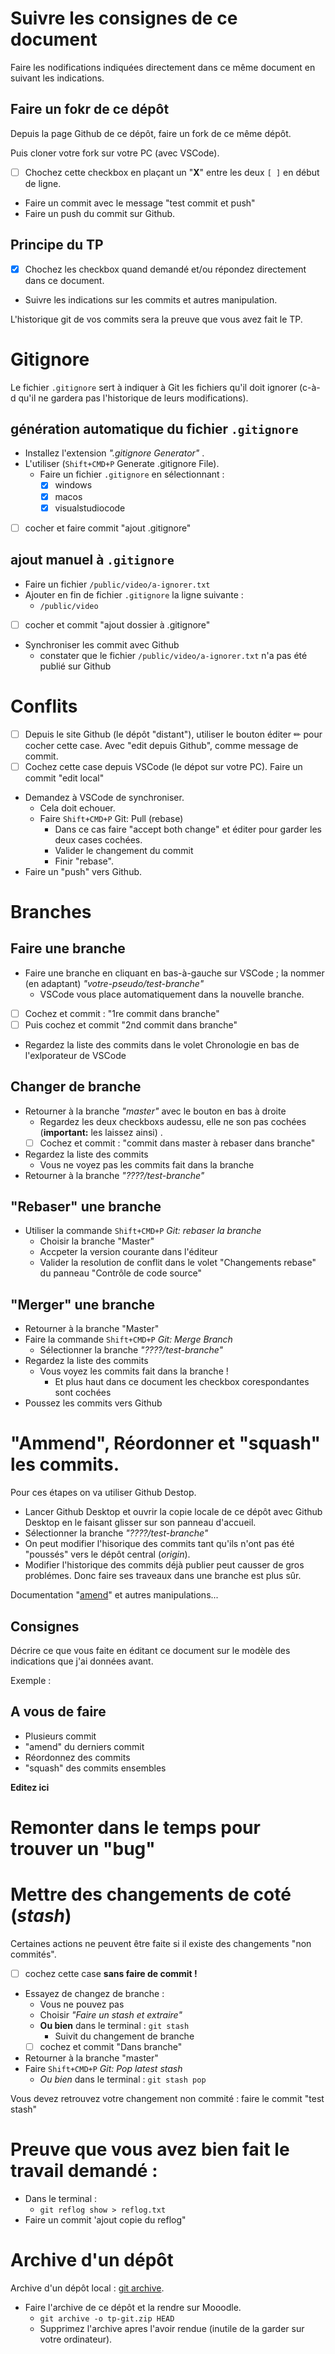 # Suivre les consignes de ce document

Faire les nodifications indiquées directement dans ce même document en suivant les indications.

## Faire un fokr de ce dépôt

Depuis la page Github de ce dépôt, faire un fork de ce même dépôt.

Puis cloner votre fork sur votre PC (avec VSCode).

- [ ] Chochez cette checkbox en plaçant un "**X**" entre les deux `[ ]` en début de ligne.
- Faire un commit avec le message "test commit et push"
- Faire un push du commit sur Github.

## Principe du TP

- [X] Chochez les checkbox quand demandé et/ou répondez directement dans ce document.
- Suivre les indications sur les commits et autres manipulation.

L'historique git de vos commits sera la preuve que vous avez fait le TP.

# Gitignore

Le fichier `.gitignore` sert à indiquer à Git les fichiers qu'il doit ignorer (c-à-d qu'il ne gardera pas l'historique de leurs modifications).

## génération automatique du fichier `.gitignore`

- Installez l'extension _".gitignore Generator"_ .
- L'utiliser (`Shift+CMD+P` Generate .gitignore File).
  - Faire un fichier `.gitignore` en sélectionnant :
    - [X] windows
    - [X] macos
    - [X] visualstudiocode
- [ ] cocher et faire commit "ajout .gitignore"

## ajout manuel à `.gitignore`

- Faire un fichier `/public/video/a-ignorer.txt`
- Ajouter en fin de fichier `.gitignore` la ligne suivante :
  - `/public/video`
- [ ] cocher et commit "ajout dossier à .gitignore"
- Synchroniser les commit avec Github
  - constater que le fichier `/public/video/a-ignorer.txt` n'a pas été publié sur Github

# Conflits

- [ ] Depuis le site Github (le dépôt "distant"), utiliser le bouton éditer ✏ pour cocher cette case. Avec "edit depuis Github", comme message de commit.
- [ ] Cochez cette case depuis VSCode (le dépot sur votre PC). Faire un commit "edit local"
- Demandez à VSCode de synchroniser.
  - Cela doit echouer.
  - Faire `Shift+CMD+P` Git: Pull (rebase)
    - Dans ce cas faire "accept both change" et éditer pour garder les deux cases cochées.
    - Valider le changement du commit
    - Finir "rebase".
- Faire un "push" vers Github.

# Branches

## Faire une branche

- Faire une branche en cliquant en bas-à-gauche sur VSCode ; la nommer (en adaptant) _"votre-pseudo/test-branche"_
  - VSCode vous place automatiquement dans la nouvelle branche.
- [ ] Cochez et commit : "1re commit dans branche"
- [ ] Puis cochez et commit "2nd commit dans branche"
- Regardez la liste des commits dans le volet Chronologie en bas de l'exlporateur de VSCode

## Changer de branche

- Retourner à la branche _"master"_ avec le bouton en bas à droite
  - Regardez les deux checkboxs audessu, elle ne son pas cochées (**important:** les laissez ainsi) .
  - [ ] Cochez et commit : "commit dans master à rebaser dans branche"
- Regardez la liste des commits
  - Vous ne voyez pas les commits fait dans la branche
- Retourner à la branche  _"????/test-branche"_

## "Rebaser" une branche

- Utiliser la commande `Shift+CMD+P` _Git: rebaser la branche_
  - Choisir la branche "Master"
  - Accpeter la version courante dans l'éditeur
  - Valider la resolution de conflit dans le volet "Changements rebase" du panneau "Contrôle de code source"

## "Merger" une branche

- Retourner à la branche "Master"
- Faire la commande `Shift+CMD+P` _Git: Merge Branch_
  - Sélectionner la branche _"????/test-branche"_
- Regardez la liste des commits
  - Vous voyez les commits fait dans la branche !
    - Et plus haut dans ce document les checkbox corespondantes sont cochées
- Poussez les commits vers Github

# "Ammend", Réordonner et "squash" les commits.

Pour ces étapes on va utiliser Github Destop.

- Lancer Github Desktop et ouvrir la copie locale de ce dépôt avec Github Desktop en le faisant glisser sur son panneau d'accueil.
 - Sélectionner la branche _"????/test-branche"_
  - On peut modifier l'hisorique des commits tant qu'ils n'ont pas été "poussés" vers le dépôt central (_origin_).
  - Modifier l'historique des commits déjà publier peut causser de gros problémes. Donc faire ses traveaux dans une branche est plus sûr.

Documentation "[amend]" et autres manipulations...

[amend]: https://docs.github.com/en/desktop/contributing-and-collaborating-using-github-desktop/managing-commits/amending-a-commit "GitHub Desktop/Amending a commit"

## Consignes

Décrire ce que vous faite en éditant ce document sur le modèle des indications que j'ai données avant.

Exemple :

## A vous de faire

- Plusieurs commit
- "amend" du derniers commit
- Réordonnez des commits
- "squash" des commits ensembles

**Editez ici**

# Remonter dans le temps pour trouver un "bug"



# Mettre des changements de coté (_stash_)

Certaines actions ne peuvent être faite si il existe des changements "non commités".

- [ ] cochez cette case **sans faire de commit !**
- Essayez de changez de branche :
  - Vous ne pouvez pas
  - Choisir _"Faire un stash et extraire"_
  - **Ou bien** dans le terminal : `git stash`
    - Suivit du changement de branche
  - [ ] cochez et commit "Dans branche"
- Retourner à la branche "master"
- Faire `Shift+CMD+P` _Git: Pop latest stash_
  - *Ou bien* dans le terminal : `git stash pop`

Vous devez retrouvez votre changement non commité : faire le commit "test stash"

# Preuve que vous avez bien fait le travail demandé :

- Dans le terminal :
  - `git reflog show > reflog.txt`
- Faire un commit 'ajout copie du reflog"

# Archive d'un dépôt

Archive d'un dépôt local : [git archive](https://git-scm.com/docs/git-archive).

- Faire l'archive de ce dépôt et la rendre sur Mooodle.
  - `git archive -o tp-git.zip HEAD`
  - Supprimez l'archive apres l'avoir rendue (inutile de la garder sur votre ordinateur).
